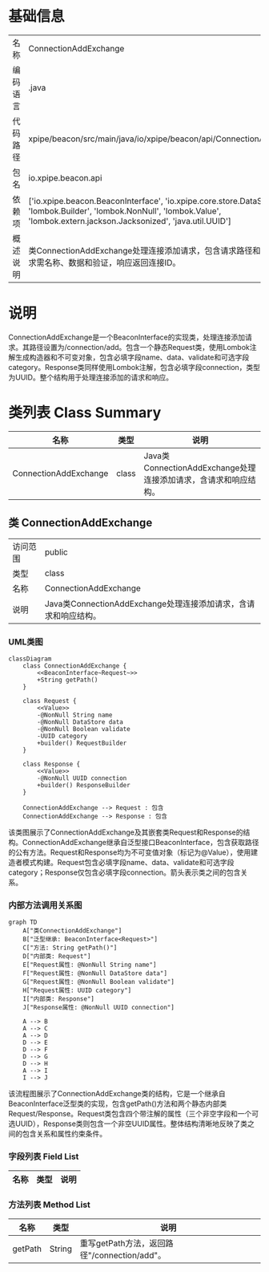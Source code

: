 # 基础信息

|      |      |
|------|------|
| 名称 | ConnectionAddExchange |
| 编码语言 | .java |
| 代码路径 | xpipe/beacon/src/main/java/io/xpipe/beacon/api/ConnectionAddExchange.java |
| 包名 | io.xpipe.beacon.api |
| 依赖项 | ['io.xpipe.beacon.BeaconInterface', 'io.xpipe.core.store.DataStore', 'lombok.Builder', 'lombok.NonNull', 'lombok.Value', 'lombok.extern.jackson.Jacksonized', 'java.util.UUID'] |
| 概述说明 | 类ConnectionAddExchange处理连接添加请求，包含请求路径和请求响应结构。请求需名称、数据和验证，响应返回连接ID。 |

# 说明

ConnectionAddExchange是一个BeaconInterface的实现类，处理连接添加请求。其路径设置为/connection/add。包含一个静态Request类，使用Lombok注解生成构造器和不可变对象，包含必填字段name、data、validate和可选字段category。Response类同样使用Lombok注解，包含必填字段connection，类型为UUID。整个结构用于处理连接添加的请求和响应。

# 类列表 Class Summary

| 名称   | 类型  | 说明 |
|-------|------|-------------|
| ConnectionAddExchange | class | Java类ConnectionAddExchange处理连接添加请求，含请求和响应结构。 |



## 类 ConnectionAddExchange

|      |      |
|------|------|
| 访问范围 | public |
| 类型 | class |
| 名称 | ConnectionAddExchange |
| 说明 | Java类ConnectionAddExchange处理连接添加请求，含请求和响应结构。 |


### UML类图

```mermaid
classDiagram
    class ConnectionAddExchange {
        <<BeaconInterface~Request~>>
        +String getPath()
    }

    class Request {
        <<Value>>
        -@NonNull String name
        -@NonNull DataStore data
        -@NonNull Boolean validate
        -UUID category
        +builder() RequestBuilder
    }

    class Response {
        <<Value>>
        -@NonNull UUID connection
        +builder() ResponseBuilder
    }

    ConnectionAddExchange --> Request : 包含
    ConnectionAddExchange --> Response : 包含
```

该类图展示了ConnectionAddExchange及其嵌套类Request和Response的结构。ConnectionAddExchange继承自泛型接口BeaconInterface<Request>，包含获取路径的公有方法。Request和Response均为不可变值对象（标记为@Value），使用建造者模式构建。Request包含必填字段name、data、validate和可选字段category；Response仅包含必填字段connection。箭头表示类之间的包含关系。


### 内部方法调用关系图

```mermaid
graph TD
    A["类ConnectionAddExchange"]
    B["泛型继承: BeaconInterface<Request>"]
    C["方法: String getPath()"]
    D["内部类: Request"]
    E["Request属性: @NonNull String name"]
    F["Request属性: @NonNull DataStore data"]
    G["Request属性: @NonNull Boolean validate"]
    H["Request属性: UUID category"]
    I["内部类: Response"]
    J["Response属性: @NonNull UUID connection"]

    A --> B
    A --> C
    A --> D
    D --> E
    D --> F
    D --> G
    D --> H
    A --> I
    I --> J
```

该流程图展示了ConnectionAddExchange类的结构，它是一个继承自BeaconInterface泛型类的实现，包含getPath()方法和两个静态内部类Request/Response。Request类包含四个带注解的属性（三个非空字段和一个可选UUID），Response类则包含一个非空UUID属性。整体结构清晰地反映了类之间的包含关系和属性约束条件。

### 字段列表 Field List

| 名称  | 类型  | 说明 |
|-------|-------|------|

### 方法列表 Method List

| 名称  | 类型  | 说明 |
|-------|-------|------|
| getPath | String | 重写getPath方法，返回路径"/connection/add"。 |




